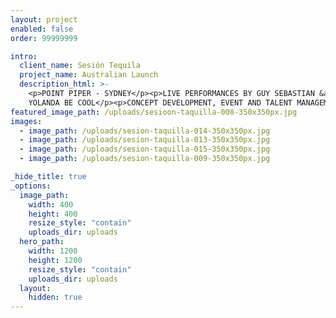 ```yaml
---
layout: project
enabled: false
order: 99999999

intro:
  client_name: Sesión Tequila
  project_name: Australian Launch
  description_html: >-
    <p>POINT PIPER - SYDNEY</p><p>LIVE PERFORMANCES BY GUY SEBASTIAN &amp;
    YOLANDA BE COOL</p><p>CONCEPT DEVELOPMENT, EVENT AND TALENT MANAGEMENT</p>
featured_image_path: /uploads/sesioon-taquilla-008-350x350px.jpg
images:
  - image_path: /uploads/sesion-taquilla-014-350x350px.jpg
  - image_path: /uploads/sesion-taquilla-013-350x350px.jpg
  - image_path: /uploads/sesion-taquilla-015-350x350px.jpg
  - image_path: /uploads/sesion-taquilla-009-350x350px.jpg

_hide_title: true
_options:
  image_path:
    width: 400
    height: 400
    resize_style: "contain"
    uploads_dir: uploads
  hero_path:
    width: 1200
    height: 1200
    resize_style: "contain"
    uploads_dir: uploads
  layout:
    hidden: true
---
```

